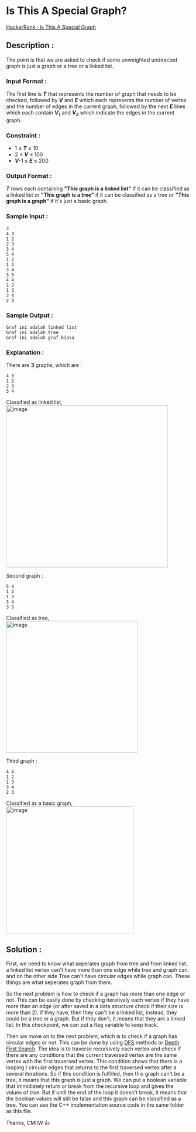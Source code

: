 # Is This A Special Graph?

[HackerRank : Is This A Special Graph](https://www.hackerrank.com/contests/alpro-its-sd-m4-e-2022/challenges/is-this-a-special-graph)

## Description :
The point is that we are asked to check if some unweighted undirected graph is just a graph or a tree or a linked list.

### Input Format :
The first line is ***T*** that represents the number of graph that needs to be checked, followed by ***V*** and ***E*** which each represents the number of vertex and the number of edges in the current graph, followed by the next ***E*** lines which each contain ***V<sub>1</sub>*** and ***V<sub>2</sub>*** which indicate the edges in the current graph.

### Constraint :
- 1 &le; ***T*** &le; 10
- 2 &le; ***V*** &le; 100
- ***V***-1 &le; ***E*** &le; 200

### Output Format :
***T*** rows each containing **"This graph is a linked list"** if it can be classified as a linked list or **"This graph is a tree"** if it can be classified as a tree or **"This graph is a graph"** if it's just a basic graph.

### Sample Input :
```
3
4 3
1 2
2 3
3 4
5 4
1 2
1 3
3 4
3 5
4 4
1 2
1 3
3 4
2 3
```  
### Sample Output :
```
Graf ini adalah linked list
Graf ini adalah tree
Graf ini adalah graf biasa
```  
### Explanation :
There are **3** graphs, which are :
```
4 3
1 2
2 3
3 4
```  
Classified as linked list,  
<img width="442" alt="image" src="https://user-images.githubusercontent.com/105977864/209460991-10bacc8a-1185-43bc-b136-5e9ad1087166.png">  
  
Second graph :
```
5 4
1 2
1 3
3 4
3 5
```  
Classified as tree,  
<img width="359" alt="image" src="https://user-images.githubusercontent.com/105977864/209461006-f982fdaa-8e90-4d46-b100-e198926dc1c9.png">  
  
Third graph :
```
4 4
1 2
1 3
3 4
2 3
```  
Classified as a basic graph,  
<img width="348" alt="image" src="https://user-images.githubusercontent.com/105977864/209461031-19057ca1-48c2-49c3-b133-903c331a098d.png">  
  
## Solution :
First, we need to know what seperates graph from tree and from linked list. a linked list vertex can't have more than one edge while tree and graph can. and on the other side Tree can't have circular edges while graph can. These things are what seperates graph from them.  
  
So the next problem is how to check if a graph has more than one edge or not. This can be easily done by checking iteratively each vertex if they have more than an edge (or after saved in a data structure check if their size is more than 2). if they have, then they can't be a linked list, instead, they could be a tree or a graph. But if they don't, it means that they are a linked list. In this checkpoint, we can put a flag variable to keep track.  
  
Then we move on to the next problem, which is to check if a graph has circular edges or not. This can be done by using [DFS](https://www.geeksforgeeks.org/depth-first-search-or-dfs-for-a-graph/) methods or [Depth First Search](https://www.geeksforgeeks.org/depth-first-search-or-dfs-for-a-graph/). The idea is to traverse recursively each vertex and check if there are any conditions that the current traversed vertex are the same vertex with the first traversed vertex. This condition shows that there is a looping / circular edges that returns to the first traversed vertex after a several iterations. So if this condition is fulfilled, then this graph can't be a tree, it means that this graph is just a graph. We can put a boolean variable that immidiately return or break from the recursive loop and gives the values of true. But if until the end of the loop it doesn't break, it means that the boolean values will still be false and this graph can be classified as a tree. You can see the C++ implementation source code in the same folder as this file. 
  
Thanks, CMIIW :thumbsup: